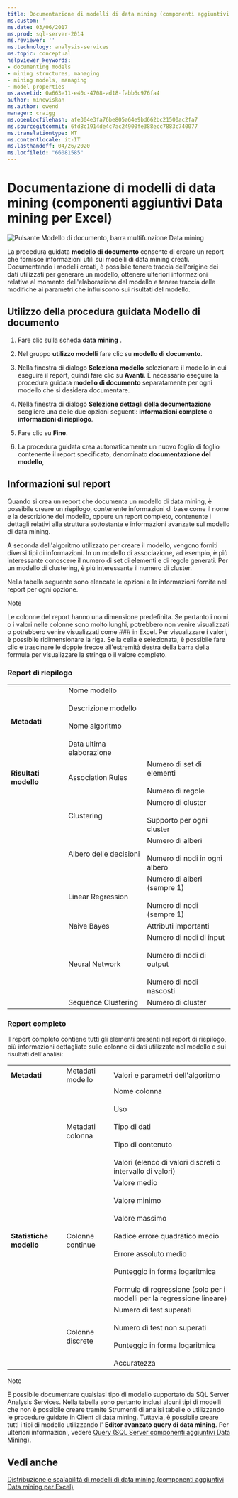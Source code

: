 ```yaml
---
title: Documentazione di modelli di data mining (componenti aggiuntivi Data mining per Excel) | Microsoft Docs
ms.custom: ''
ms.date: 03/06/2017
ms.prod: sql-server-2014
ms.reviewer: ''
ms.technology: analysis-services
ms.topic: conceptual
helpviewer_keywords:
- documenting models
- mining structures, managing
- mining models, managing
- model properties
ms.assetid: 0a663e11-e40c-4708-ad18-fabb6c976fa4
author: minewiskan
ms.author: owend
manager: craigg
ms.openlocfilehash: afe304e3fa76be805a64e9bd662bc21500ac2fa7
ms.sourcegitcommit: 6fd8c1914de4c7ac24900fe388ecc7883c740077
ms.translationtype: MT
ms.contentlocale: it-IT
ms.lasthandoff: 04/26/2020
ms.locfileid: "66081585"
---
```

# <a name="documenting-mining-models-data-mining-add-ins-for-excel"></a>Documentazione di modelli di data mining (componenti aggiuntivi Data mining per Excel)
  ![Pulsante Modello di documento, barra multifunzione Data mining](media/dmc-docmodel.gif "Pulsante Modello di documento, barra multifunzione Data mining")  
  
 La procedura guidata **modello di documento** consente di creare un report che fornisce informazioni utili sui modelli di data mining creati. Documentando i modelli creati, è possibile tenere traccia dell'origine dei dati utilizzati per generare un modello, ottenere ulteriori informazioni relative al momento dell'elaborazione del modello e tenere traccia delle modifiche ai parametri che influiscono sui risultati del modello.  
  
## <a name="using-the-document-model-wizard"></a>Utilizzo della procedura guidata Modello di documento  
  
1.  Fare clic sulla scheda **data mining** .  
  
2.  Nel gruppo **utilizzo modelli** fare clic su **modello di documento**.  
  
3.  Nella finestra di dialogo **Seleziona modello** selezionare il modello in cui eseguire il report, quindi fare clic su **Avanti**. È necessario eseguire la procedura guidata **modello di documento** separatamente per ogni modello che si desidera documentare.  
  
4.  Nella finestra di dialogo **Selezione dettagli della documentazione** scegliere una delle due opzioni seguenti: **informazioni complete** o **informazioni di riepilogo**.  
  
5.  Fare clic su **Fine**.  
  
6.  La procedura guidata crea automaticamente un nuovo foglio di foglio contenente il report specificato, denominato **documentazione del modello**,  
  
## <a name="understanding-the-report"></a>Informazioni sul report  
 Quando si crea un report che documenta un modello di data mining, è possibile creare un riepilogo, contenente informazioni di base come il nome e la descrizione del modello, oppure un report completo, contenente i dettagli relativi alla struttura sottostante e informazioni avanzate sul modello di data mining.  
  
 A seconda dell'algoritmo utilizzato per creare il modello, vengono forniti diversi tipi di informazioni. In un modello di associazione, ad esempio, è più interessante conoscere il numero di set di elementi e di regole generati. Per un modello di clustering, è più interessante il numero di cluster.  
  
 Nella tabella seguente sono elencate le opzioni e le informazioni fornite nel report per ogni opzione.  
  
> [!NOTE]  
>  Le colonne del report hanno una dimensione predefinita. Se pertanto i nomi o i valori nelle colonne sono molto lunghi, potrebbero non venire visualizzati o potrebbero venire visualizzati come ### in Excel. Per visualizzare i valori, è possibile ridimensionare la riga. Se la cella è selezionata, è possibile fare clic e trascinare le doppie frecce all'estremità destra della barra della formula per visualizzare la stringa o il valore completo.  
  
### <a name="summary-report"></a>Report di riepilogo  
  
||||  
|-|-|-|  
|**Metadati**|Nome modello<br /><br /> Descrizione modello<br /><br /> Nome algoritmo<br /><br /> Data ultima elaborazione||  
|**Risultati modello**|Association Rules|Numero di set di elementi<br /><br /> Numero di regole|  
||Clustering|Numero di cluster<br /><br /> Supporto per ogni cluster|  
||Albero delle decisioni|Numero di alberi<br /><br /> Numero di nodi in ogni albero|  
||Linear Regression|Numero di alberi (sempre 1)<br /><br /> Numero di nodi (sempre 1)|  
||Naive Bayes|Attributi importanti|  
||Neural Network|Numero di nodi di input<br /><br /> Numero di nodi di output<br /><br /> Numero di nodi nascosti|  
||Sequence Clustering|Numero di cluster|  
  
### <a name="complete-report"></a>Report completo  
 Il report completo contiene tutti gli elementi presenti nel report di riepilogo, più informazioni dettagliate sulle colonne di dati utilizzate nel modello e sui risultati dell'analisi:  
  
||||  
|-|-|-|  
|**Metadati**|Metadati modello|Valori e parametri dell'algoritmo|  
||Metadati colonna|Nome colonna<br /><br /> Uso<br /><br /> Tipo di dati<br /><br /> Tipo di contenuto<br /><br /> Valori (elenco di valori discreti o intervallo di valori)|  
|**Statistiche modello**|Colonne continue|Valore medio<br /><br /> Valore minimo<br /><br /> Valore massimo<br /><br /> Radice errore quadratico medio<br /><br /> Errore assoluto medio<br /><br /> Punteggio in forma logaritmica<br /><br /> Formula di regressione (solo per i modelli per la regressione lineare)|  
||Colonne discrete|Numero di test superati<br /><br /> Numero di test non superati<br /><br /> Punteggio in forma logaritmica<br /><br /> Accuratezza|  
  
> [!NOTE]  
>  È possibile documentare qualsiasi tipo di modello supportato da SQL Server Analysis Services. Nella tabella sono pertanto inclusi alcuni tipi di modelli che non è possibile creare tramite Strumenti di analisi tabelle o utilizzando le procedure guidate in Client di data mining. Tuttavia, è possibile creare tutti i tipi di modello utilizzando l' **Editor avanzato query di data mining**. Per ulteriori informazioni, vedere [Query &#40;SQL Server componenti aggiuntivi Data Mining&#41;](query-sql-server-data-mining-add-ins.md).  
  
## <a name="see-also"></a>Vedi anche  
 [Distribuzione e scalabilità di modelli di data mining &#40;componenti aggiuntivi Data mining per Excel&#41;](deploying-and-scaling-mining-models-data-mining-add-ins-for-excel.md)  
  
  
